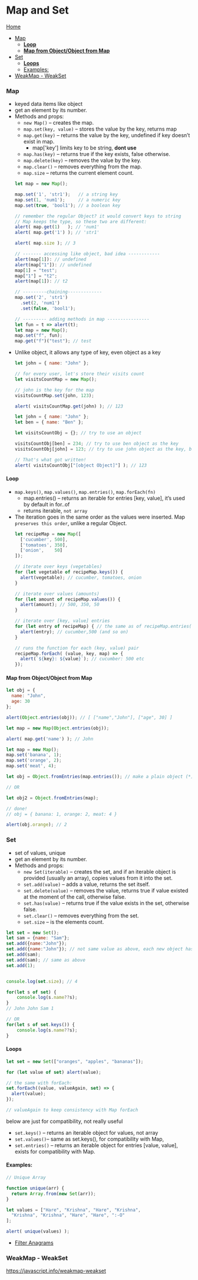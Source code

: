 # Map and Set <!-- omit in toc -->

[Home](../README.md)

- [Map](#map)
  - [**Loop**](#loop)
  - [**Map from Object/Object from Map**](#map-from-objectobject-from-map)
- [Set](#set)
  - [**Loops**](#loops)
  - [Examples:](#examples)
- [WeakMap - WeakSet](#weakmap---weakset)

### Map

- keyed data items like object
- get an element by its number.
- Methods and props:
  - `new Map()` – creates the map.
  - `map.set(key, value)` – stores the value by the key, returns map
  - `map.get(key)` – returns the value by the key, undefined if key doesn’t exist in map.
    - map['key'] limits key to be string, **dont use**
  - `map.has(key)` – returns true if the key exists, false otherwise.
  - `map.delete(key)` – removes the value by the key.
  - `map.clear()` – removes everything from the map.
  - `map.size` – returns the current element count.
  ```js
  let map = new Map();
  
  map.set('1', 'str1');   // a string key
  map.set(1, 'num1');     // a numeric key
  map.set(true, 'bool1'); // a boolean key
  
  // remember the regular Object? it would convert keys to string
  // Map keeps the type, so these two are different:
  alert( map.get(1)   ); // 'num1'
  alert( map.get('1') ); // 'str1'
  
  alert( map.size ); // 3

  // ------- accessing like object, bad idea ------------
  alert(map[1]): // undefined
  alert(map["1"]): // undefined
  map[1] = "test";
  map["1"] = "t2";
  alert(map[1]): // t2

  // ---------chaining-------------
  map.set('2', 'str1')
    .set(2, 'num1')
    .set(false, 'bool1');

  // --------- adding methods in map ----------------
  let fun = t => alert(t);
  let map = new Map();
  map.set("f", fun);
  map.get("f")("test"); // test
  ```
- Unlike object, it allows any type of key, even object as a key
  ```js
  let john = { name: "John" };
  
  // for every user, let's store their visits count
  let visitsCountMap = new Map();
  
  // john is the key for the map
  visitsCountMap.set(john, 123);
  
  alert( visitsCountMap.get(john) ); // 123
  ```
  ```js
  let john = { name: "John" };
  let ben = { name: "Ben" };
  
  let visitsCountObj = {}; // try to use an object
  
  visitsCountObj[ben] = 234; // try to use ben object as the key
  visitsCountObj[john] = 123; // try to use john object as the key, ben object will get replaced
  
  // That's what got written!
  alert( visitsCountObj["[object Object]"] ); // 123
  ```

#### **Loop**

- `map.keys()`, `map.values()`, `map.entries()`, `map.forEach(fn)`
  - map.entries() – returns an iterable for entries [key, value], it’s used by default in for..of
  - returns iterable, `not array`
- The iteration goes in the same order as the values were inserted. Map `preserves this order`, unlike a regular Object.
  ```js
  let recipeMap = new Map([
    ['cucumber', 500],
    ['tomatoes', 350],
    ['onion',    50]
  ]);
  
  // iterate over keys (vegetables)
  for (let vegetable of recipeMap.keys()) {
    alert(vegetable); // cucumber, tomatoes, onion
  }
  
  // iterate over values (amounts)
  for (let amount of recipeMap.values()) {
    alert(amount); // 500, 350, 50
  }
  
  // iterate over [key, value] entries
  for (let entry of recipeMap) { // the same as of recipeMap.entries()
    alert(entry); // cucumber,500 (and so on)
  }

  // runs the function for each (key, value) pair
  recipeMap.forEach( (value, key, map) => {
    alert(`${key}: ${value}`); // cucumber: 500 etc
  });
  ```

#### **Map from Object/Object from Map**

```js
let obj = {
  name: "John",
  age: 30
};

alert(Object.entries(obj)); // [ ["name","John"], ["age", 30] ]

let map = new Map(Object.entries(obj));

alert( map.get('name') ); // John
```
```js
let map = new Map();
map.set('banana', 1);
map.set('orange', 2);
map.set('meat', 4);

let obj = Object.fromEntries(map.entries()); // make a plain object (*)

// OR

let obj2 = Object.fromEntries(map);

// done!
// obj = { banana: 1, orange: 2, meat: 4 }

alert(obj.orange); // 2
```

### Set

- set of values, unique
- get an element by its number.
- Methods and props:
  - `new Set(iterable)` – creates the set, and if an iterable object is provided (usually an array), copies values from it into the set.
  - `set.add(value)` – adds a value, returns the set itself.
  - `set.delete(value)` – removes the value, returns true if value existed at the moment of the call, otherwise false.
  - `set.has(value)` – returns true if the value exists in the set, otherwise false.
  - `set.clear()` – removes everything from the set.
  - `set.size` – is the elements count.
```js
let set = new Set();
let sam = {name: "Sam"};
set.add({name:"John"});
set.add({name:"John"}); // not same value as above, each new object has different reference
set.add(sam);
set.add(sam); // same as above
set.add(1);


console.log(set.size); // 4

for(let s of set) {
	console.log(s.name??s);
}
// John John Sam 1

// OR
for(let s of set.keys()) {
	console.log(s.name??s);
}
```
#### **Loops**

```js
let set = new Set(["oranges", "apples", "bananas"]);

for (let value of set) alert(value);

// the same with forEach:
set.forEach((value, valueAgain, set) => {
  alert(value);
});

// valueAgain to keep consistency with Map forEach
```  
below are just for compatibility, not really useful
- `set.keys()` – returns an iterable object for values, not array
- `set.values()`– same as set.keys(), for compatibility with Map,
- `set.entries()` – returns an iterable object for entries [value, value], exists for compatibility with Map.

#### Examples:

```js
// Unique Array

function unique(arr) {
  return Array.from(new Set(arr));
}

let values = ["Hare", "Krishna", "Hare", "Krishna",
  "Krishna", "Krishna", "Hare", "Hare", ":-O"
];

alert( unique(values) );
```

- [Filter Anagrams](https://javascript.info/map-set#filter-anagrams)


### WeakMap - WeakSet
https://javascript.info/weakmap-weakset
